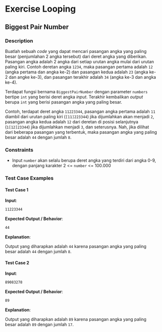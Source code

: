# Exercise Looping

## Biggest Pair Number

### Description

Buatlah sebuah _code_ yang dapat mencari pasangan angka yang paling besar (penjumlahan 2 angka tersebut) dari deret angka yang diberikan. Pasangan angka adalah 2 angka dari setiap urutan angka mulai dari urutan paling kiri. Contoh deretan angka `1234`, maka pasangan pertama adalah `12` (angka pertama dan angka ke-2) dan pasangan kedua adalah `23` (angka ke-2 dan angke ke-3), dan pasangan terakhir adalah `34` (angka ke-3 dan angka ke-4).

Terdapat fungsi bernama `BiggestPairNumber` dengan parameter `numbers` bertipe `int` yang berisi deret angka _input_. Terakhir kembalikan _output_ berupa `int` yang berisi pasangan angka yang paling besar.

Contoh, terdapat deret angka `11223344`, pasangan angka pertama adalah `11` diambil dari urutan paling kiri (`[11]223344`) jika dijumlahkan akan menjadi `2`, pasangan angka kedua adalah `12` dari deretan di posisi selanjutnya (`1[12]23344`) jika dijumlahkan menjadi `3`, dan seterusnya. Nah, jika dilihat dari beberapa pasangan yang terbentuk, maka pasangan angka yang paling besar adalah `44` dengan jumlah `8`.

### Constraints

- Input `number` akan selalu berupa deret angka yang terdiri dari angka 0-9, dengan panjang karakter 2 <= `number` <= 100.000

### Test Case Examples

#### Test Case 1

**Input**:

```txt
11223344
```

**Expected Output / Behavior**:

```txt
44
```

**Explanation**:

Output yang diharapkan adalah `44` karena pasangan angka yang paling besar adalah `44` dengan jumlah `8`.

#### Test Case 2

**Input**:

```txt
89083278
```

**Expected Output / Behavior**:

```txt
89
```

**Explanation**:

Output yang diharapkan adalah `89` karena pasangan angka yang paling besar adalah `89` dengan jumlah `17`.
